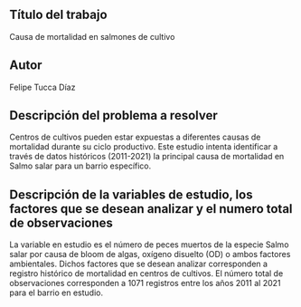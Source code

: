 ## Título del trabajo
Causa de mortalidad en salmones de cultivo 

## Autor
Felipe Tucca Díaz

## Descripción del problema a resolver
Centros de cultivos pueden estar expuestas a diferentes causas de mortalidad durante su ciclo productivo. Este estudio intenta identificar a través de datos históricos (2011-2021) la principal causa de mortalidad en Salmo salar para un barrio específico. 

## Descripción de la variables de estudio, los factores que se desean analizar y el numero total de observaciones
La variable en estudio es el número de peces muertos de la especie Salmo salar por causa de bloom de algas, oxígeno disuelto (OD) o ambos factores ambientales. Dichos factores que se desean analizar corresponden a registro histórico de mortalidad en centros de cultivos. El número total de observaciones corresponden a 1071 registros entre los años 2011 al 2021 para el barrio en estudio.


